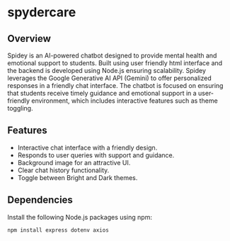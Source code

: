 # spydercare

## Overview

Spidey is an AI-powered chatbot designed to provide mental health and emotional support to students. Built using user friendly html interface and the backend is developed using Node.js ensuring scalability. Spidey leverages the Google Generative AI API (Gemini) to offer personalized responses in a friendly chat interface. The chatbot is focused on ensuring that students receive timely guidance and emotional support in a user-friendly environment, which includes interactive features such as theme toggling.

## Features

- Interactive chat interface with a friendly design.
- Responds to user queries with support and guidance.
- Background image for an attractive UI.
- Clear chat history functionality.
- Toggle between Bright and Dark themes.

## Dependencies

Install the following Node.js packages using npm:

```bash
npm install express dotenv axios


